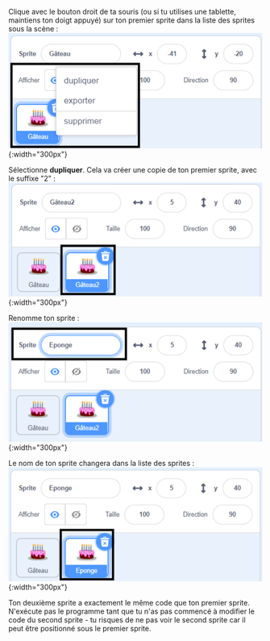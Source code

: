 Clique avec le bouton droit de ta souris (ou si tu utilises une tablette, maintiens ton doigt appuyé) sur ton premier sprite dans la liste des sprites sous la scène : ![The Sprite list with first sprite highlighted and pop up menu showing duplicate, export and delete options.](images/challenge1-right-click-sprite.png){:width="300px"}

Sélectionne **dupliquer**. Cela va créer une copie de ton premier sprite, avec le suffixe "2" : ![The Sprite list showing the first sprite and the duplicate sprite.](images/challenge1-duplicate-sprite.png){:width="300px"}

Renomme ton sprite : ![The sprite properties pane with the Sprite field highlighted.](images/challenge1-rename-sprite.png){:width="300px"}

Le nom de ton sprite changera dans la liste des sprites : ![The Sprite list showing the duplicate sprite with a new name.](images/challenge1-sprite-list.png){:width="300px"}

Ton deuxième sprite a exactement le même code que ton premier sprite. N'exécute pas le programme tant que tu n'as pas commencé à modifier le code du second sprite - tu risques de ne pas voir le second sprite car il peut être positionné sous le premier sprite.
